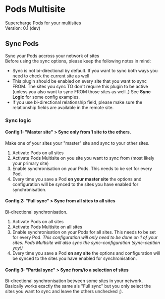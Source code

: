# Pods Multisite
Supercharge Pods for your multisites  
Version: 0.1 (dev)

## Sync Pods

Sync your Pods accross your network of sites  
Before using the sync options, please keep the following notes in mind:

- Sync is not bi-directional by default. If you want to sync both ways you need to check the current site as well
- This plugin should be enabled on every site that you want to sync FROM. The sites you sync TO don't require this plugin to be active (unless you also want to sync FROM those sites as well..) See **Sync Logic** for some config examples.
- If you use bi-directional relationship field, please make sure the relationship fields are available in the remote site.

### Sync logic

#### Config 1: "Master site" > Sync only from 1 site to the others.

Make one of your sites your "master" site and sync to your other sites.

1. Activate Pods on all sites
2. Activate Pods Multisite on you site you want to sync from (most likely your primary site)
3. Enable synchronisation on your Pods. This needs to be set for every Pod.
4. Every time you save a Pod **on your master site** the options and configuration will be synced to the sites you have enabled for synchronisation.

#### Config 2: "Full sync" > Sync from all sites to all sites

Bi-directional synchronisation.

1. Activate Pods on all sites
2. Activate Pods Multisite on all sites
3. Enable synchronisation on your Pods for all sites. This needs to be set for every Pod. _This configuration will only need to be done on 1 of your sites. Pods Multisite will also sync the sync-configuration (sync-ception yay!)_
4. Every time you save a Pod **on any site** the options and configuration will be synced to the sites you have enabled for synchronisation.

#### Config 3: "Partial sync" > Sync from/to a selection of sites

Bi-directional synchronisation between some sites in your network.
Basically works exactly the same als "Full sync" but you only select the sites you want to sync and leave the others unchecked ;).
